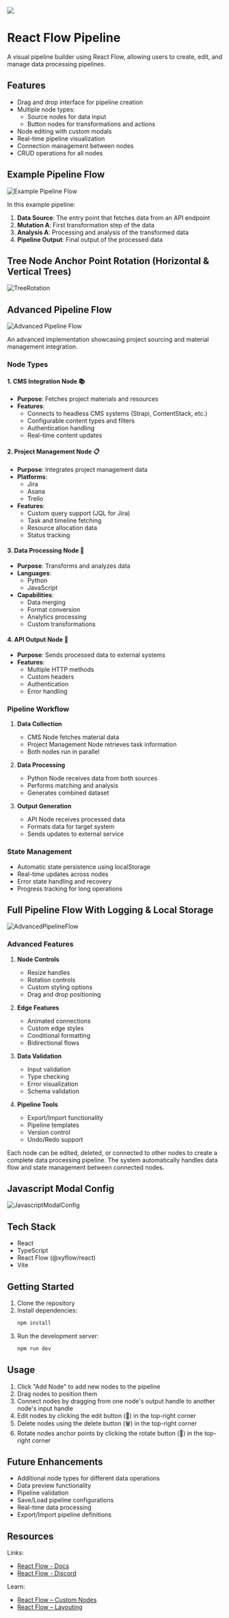 ![](https://github.com/xyflow/web/blob/main/assets/codesandbox-header-ts.png?raw=true)

# React Flow Pipeline

A visual pipeline builder using React Flow, allowing users to create, edit, and manage data processing pipelines.

## Features

- Drag and drop interface for pipeline creation
- Multiple node types:
  - Source nodes for data input
  - Button nodes for transformations and actions
- Node editing with custom modals
- Real-time pipeline visualization
- Connection management between nodes
- CRUD operations for all nodes

## Example Pipeline Flow

![Example Pipeline Flow](public/ExampleA.png)

In this example pipeline:
1. **Data Source**: The entry point that fetches data from an API endpoint
2. **Mutation A**: First transformation step of the data
3. **Analysis A**: Processing and analysis of the transformed data
4. **Pipeline Output**: Final output of the processed data


## Tree Node Anchor Point Rotation (Horizontal & Vertical Trees)

![TreeRotation](public/TreeRotation.png)

## Advanced Pipeline Flow

![Advanced Pipeline Flow](public/ApiDriven.png)

An advanced implementation showcasing project sourcing and material management integration.

### Node Types

#### 1. CMS Integration Node 📚
- **Purpose**: Fetches project materials and resources
- **Features**:
  - Connects to headless CMS systems (Strapi, ContentStack, etc.)
  - Configurable content types and filters
  - Authentication handling
  - Real-time content updates

#### 2. Project Management Node 📋
- **Purpose**: Integrates project management data
- **Platforms**:
  - Jira
  - Asana
  - Trello
- **Features**:
  - Custom query support (JQL for Jira)
  - Task and timeline fetching
  - Resource allocation data
  - Status tracking

#### 3. Data Processing Node 🔄
- **Purpose**: Transforms and analyzes data
- **Languages**:
  - Python
  - JavaScript
- **Capabilities**:
  - Data merging
  - Format conversion
  - Analytics processing
  - Custom transformations

#### 4. API Output Node 🔗
- **Purpose**: Sends processed data to external systems
- **Features**:
  - Multiple HTTP methods
  - Custom headers
  - Authentication
  - Error handling

### Pipeline Workflow

1. **Data Collection**
   - CMS Node fetches material data
   - Project Management Node retrieves task information
   - Both nodes run in parallel

2. **Data Processing**
   - Python Node receives data from both sources
   - Performs matching and analysis
   - Generates combined dataset

3. **Output Generation**
   - API Node receives processed data
   - Formats data for target system
   - Sends updates to external service

### State Management

- Automatic state persistence using localStorage
- Real-time updates across nodes
- Error state handling and recovery
- Progress tracking for long operations

## Full Pipeline Flow With Logging & Local Storage

![AdvancedPipelineFlow](public/AdvancedPipelineFlow.png)

### Advanced Features

1. **Node Controls**
   - Resize handles
   - Rotation controls
   - Custom styling options
   - Drag and drop positioning

2. **Edge Features**
   - Animated connections
   - Custom edge styles
   - Conditional formatting
   - Bidirectional flows

3. **Data Validation**
   - Input validation
   - Type checking
   - Error visualization
   - Schema validation

4. **Pipeline Tools**
   - Export/Import functionality
   - Pipeline templates
   - Version control
   - Undo/Redo support

Each node can be edited, deleted, or connected to other nodes to create a complete data processing pipeline. The system automatically handles data flow and state management between connected nodes.

## Javascript Modal Config

![JavascriptModalConfig](public/JavascriptModalConfig.png)

## Tech Stack

- React
- TypeScript
- React Flow (@xyflow/react)
- Vite

## Getting Started

1. Clone the repository
2. Install dependencies:
   ```bash
   npm install
   ```
3. Run the development server:
   ```bash
   npm run dev
   ```

## Usage

1. Click "Add Node" to add new nodes to the pipeline
2. Drag nodes to position them
3. Connect nodes by dragging from one node's output handle to another node's input handle
4. Edit nodes by clicking the edit button (🔧) in the top-right corner
5. Delete nodes using the delete button (🗑️) in the top-right corner
6. Rotate nodes anchor points by clicking the rotate button (🔄) in the top-right corner

## Future Enhancements

- Additional node types for different data operations
- Data preview functionality
- Pipeline validation
- Save/Load pipeline configurations
- Real-time data processing
- Export/Import pipeline definitions

## Resources

Links:
- [React Flow - Docs](https://reactflow.dev)
- [React Flow - Discord](https://discord.com/invite/Bqt6xrs)

Learn:
- [React Flow – Custom Nodes](https://reactflow.dev/learn/customization/custom-nodes)
- [React Flow – Layouting](https://reactflow.dev/learn/layouting/layouting)
